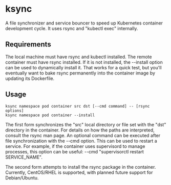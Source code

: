 # ksync
A file synchronizer and service bouncer to speed up Kubernetes container development cycle. It uses rsync and "kubectl exec" internally.

## Requirements

The local machine must have rsync and kubectl installed. The remote container must have rsync installed. If it is not installed, the --install option can be used to dynamically install it. That works for a quick test, but you'll eventually want to bake rsync permanently into the container image by updating its Dockerfile.

## Usage ##
```
ksync namespace pod container src dst [--cmd command] -- [rsync options]
ksync namespace pod container --install
```

The first form synchronizes the "src" local directory or file set with the "dst" directory in the container. For details on how the paths are interpreted, consult the rsync man page. An optional command can be executed after file synchronization with the --cmd option. This can be used to restart a service. For example, if the container uses supervisord to manage processes, this option can be useful: --cmd "supervisorctl restart SERVICE_NAME".

The second form attempts to install the rsync package in the container. Currently, CentOS/RHEL is supported, with planned future support for Debian/Ubuntu.
